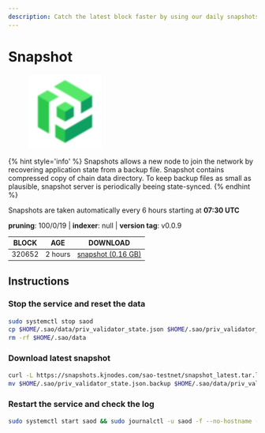 ```yaml
---
description: Catch the latest block faster by using our daily snapshots.
---
```


# Snapshot

<figure><img src="https://raw.githubusercontent.com/kj89/cosmos-images/main/logos/sao.png" width="150" alt=""><figcaption></figcaption></figure>

{% hint style='info' %}
Snapshots allows a new node to join the network by recovering application state from a backup file. 
Snapshot contains compressed copy of chain data directory. To keep backup files as small as plausible, 
snapshot server is periodically beeing state-synced.
{% endhint %}

Snapshots are taken automatically every 6 hours starting at **07:30 UTC**

**pruning**: 100/0/19 | **indexer**: null | **version tag**: v0.0.9

| BLOCK             | AGE             | DOWNLOAD                                                                                            |
| ----------------- | --------------- | --------------------------------------------------------------------------------------------------- |
| 320652 | 2 hours | [snapshot (0.16 GB)](https://snapshots.kjnodes.com/sao-testnet/snapshot\_latest.tar.lz4) |

## Instructions

### Stop the service and reset the data

```bash
sudo systemctl stop saod
cp $HOME/.sao/data/priv_validator_state.json $HOME/.sao/priv_validator_state.json.backup
rm -rf $HOME/.sao/data
```

### Download latest snapshot

```bash
curl -L https://snapshots.kjnodes.com/sao-testnet/snapshot_latest.tar.lz4 | tar -Ilz4 -xf - -C $HOME/.sao
mv $HOME/.sao/priv_validator_state.json.backup $HOME/.sao/data/priv_validator_state.json
```

### Restart the service and check the log

```bash
sudo systemctl start saod && sudo journalctl -u saod -f --no-hostname -o cat
```
